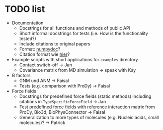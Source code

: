 # TODO list

- Documentation
  - Docstrings for all functions and methods of public API
  - Short informal docstrings for tests (i.e. How is the functionality tested?)
  - Include citations to original papers
  - Format: [numpydoc](https://numpydoc.readthedocs.io/en/latest/format.html)?
  - Citation format wie [hier](https://github.com/biotite-dev/hydride/blob/4b5a1c4348cf8f9b0878c1480a09ffcf101cba48/src/hydride/relax.pyx#L649-L659)?
- Example scripts with short applications for `examples` directory
  - Contact switch-off -> Jan
  - Covariance matrix from MD simulation -> speak with Kay
- B factors
  - GNM und ANM -> Faisal
  - Tests (e.g. comparison with ProDy) -> Faisal
- Force fields
  - Docstrings for predefined force fields (static methods) including citations
    in `TypeSpecificForceField` -> Jan
  - Test predefined force fields with reference interaction matrix from ProDy,
    Bio3d, BioPhysConnector -> Faisal
  - Generalization to more types of molecules
    (e.g. Nucleic acids, small molecules)? -> Patrick